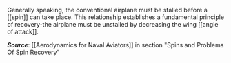 Generally speaking, the conventional airplane must be stalled before a [[spin]] can take place. This relationship establishes a fundamental principle of recovery-the airplane must be unstalled by decreasing the wing [[angle of attack]]. 

***Source***: [[Aerodynamics for Naval Aviators]] in section "Spins and Problems Of Spin Recovery"